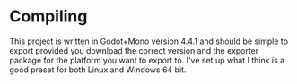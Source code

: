 # Compiling

This project is written in Godot+Mono version 4.4.1 and should be simple to export provided you download the correct version and the exporter package for the platform you want to export to. I've set up what I think is a good preset for both Linux and Windows 64 bit.
